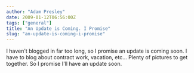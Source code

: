 ```yaml
---
author: "Adam Presley"
date: 2009-01-12T06:56:00Z
tags: ["general"]
title: "An Update is Coming. I Promise"
slug: "an-update-is-coming-i-promise"
---
```


I haven't blogged in far too long, so I promise an update is coming
soon. I have to blog about contract work, vacation, etc... Plenty of
pictures to get together. So I promise I'll have an update soon.
